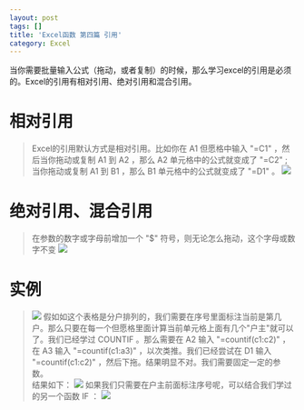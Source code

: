 ```yaml
---
layout: post
tags: []
title: 'Excel函数 第四篇 引用'
category: Excel
---
```

当你需要批量输入公式（拖动，或者复制）的时候，那么学习excel的引用是必须的。Excel的引用有相对引用、绝对引用和混合引用。

# 相对引用
> Excel的引用默认方式是相对引用。比如你在 A1 但愿格中输入 "=C1" ，然后当你拖动或复制 A1 到 A2 ，那么 A2 单元格中的公式就变成了 "=C2" ; 当你拖动或复制 A1 到 B1 ，那么 B1 单元格中的公式就变成了 "=D1" 。
![](http://ww1.sinaimg.cn/mw690/006r5hvWgy1ft3uphmhr6j309t0280si.jpg)

# 绝对引用、混合引用
> 在参数的数字或字母前增加一个 "$" 符号，则无论怎么拖动，这个字母或数字不变
> ![](http://ww1.sinaimg.cn/mw690/006r5hvWgy1ft3uux6wizj309y05pdfq.jpg)

# 实例

> ![](http://ww1.sinaimg.cn/mw690/006r5hvWgy1ft3v5t6pnnj30j809nq3u.jpg)
> 假如如这个表格是分户排列的，我们需要在序号里面标注当前是第几户。那么只要在每一个但愿格里面计算当前单元格上面有几个"户主"就可以了。我们已经学过 COUNTIF 。那么需要在 A2 输入 "=countif(c1:c2)" ，在 A3 输入 "=countif(c1:a3)" ，以次类推。我们已经尝试在 D1 输入 "=countif(c1:c2)" ，然后下拖。结果明显不对。我们需要固定一定的参数。  
结果如下：
![](http://ww1.sinaimg.cn/mw690/006r5hvWgy1ft3v7ymhekj30jn09hwfi.jpg)
如果我们只需要在户主前面标注序号呢，可以结合我们学过的另一个函数 IF ：
![](http://ww1.sinaimg.cn/mw690/006r5hvWgy1ft3vajicpuj30pc09fwfl.jpg)